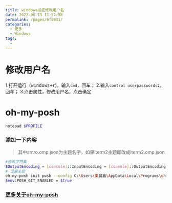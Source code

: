 ```yaml
---
title: windows彻底修改用户名
date: 2022-06-13 11:52:58
permalink: /pages/6f8931/
categories:
  - 更多
  - Windows
tags:
  - 
---
```

# 修改用户名
1.打开运行（<kbd>windows+r</kbd>)，输入`cmd`，回车；
2.输入`control userpasswords2`，回车；
3.点击属性，修改用户名，点击确定

# oh-my-posh
```sh
notepad $PROFILE
```
### 添加一下内容

>其中amro.omp.json为主题名字，如果iterm2主题即改成iterm2.omp.json

```sh
#修改字符集
$OutputEncoding = [console]::InputEncoding = [console]::OutputEncoding = New-Object System.Text.UTF8Encoding
# 设置主题
oh-my-posh init pwsh --config C:\Users\束晨鑫\AppData\Local\Programs\oh-my-posh\themes\amro.omp.json | Invoke-Expression
$env:POSH_GIT_ENABLED = $true
```

### [更多关于oh-my-posh](https://ohmyposh.dev/docs/installation/windows)
